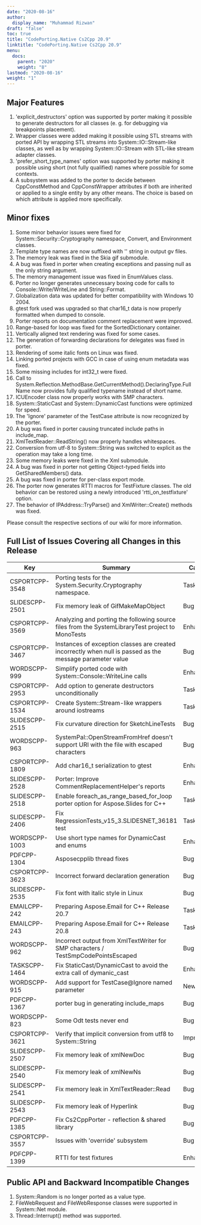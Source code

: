 ```yaml
---
date: "2020-08-16"
author:
  display_name: "Muhammad Rizwan"
draft: "false"
toc: true
title: "CodePorting.Native Cs2Cpp 20.9"
linktitle: "CodePorting.Native Cs2Cpp 20.9"
menu:
  docs:
    parent: "2020"
    weight: "8"
lastmod: "2020-08-16"
weight: "1"
---
```


## Major Features ##

1. 'explicit_destructors' option was supported by porter making it possible to generate destructors for all classes (e. g. for debugging via breakpoints placement).
2. Wrapper classes were added making it possible using STL streams with ported API by wrapping STL streams into System::IO::Stream-like classes, as well as by wrapping System::IO::Stream with STL-like stream adapter classes.
3. 'prefer_short_type_names' option was supported by porter making it possible using short (not fully qualified) names where possible for some contexts.
4. A subsystem was added to the porter to decide between CppConstMethod and CppConstWrapper attributes if both are inherited or applied to a single entity by any other means. The choice is based on which attribute is applied more specifically.
## Minor fixes ##

1. Some minor behavior issues were fixed for System::Security::Cryptography namespace, Convert, and Environment classes.
2. Template type names are now suffixed with '<T>' string in output gv files.
3. The memory leak was fixed in the Skia gif submodule.
4. A bug was fixed in porter when creating exceptions and passing null as the only string argument.
5. The memory management issue was fixed in EnumValues class.
6. Porter no longer generates unnecessary boxing code for calls to Console::Write/WriteLine and String::Format.
7. Globalization data was updated for better compatibility with Windows 10 2004.
8. gtest fork used was upgraded so that char16_t data is now properly formatted when dumped to console.
9. Porter reports on documentation comment replacement were improved.
10. Range-based for loop was fixed for the SortedDictionary container.
11. Vertically aligned text rendering was fixed for some cases.
12. The generation of forwarding declarations for delegates was fixed in porter.
13. Rendering of some italic fonts on Linux was fixed.
15. Linking ported projects with GCC in case of using enum metadata was fixed.
16. Some missing includes for int32_t were fixed.
17. Call to System.Reflection.MethodBase.GetCurrentMethod().DeclaringType.FullName now provides fully qualified typename instead of short name.
18. ICUEncoder class now properly works with SMP characters.
19. System::StaticCast and System::DynamicCast functions were optimized for speed.
20. The 'Ignore' parameter of the TestCase attribute is now recognized by the porter.
21. A bug was fixed in porter causing truncated include paths in include_map.
22. XmlTextReader::ReadString() now properly handles whitespaces.
23. Conversion from utf-8 to System::String was switched to explicit as the operation may take a long time.
24. Some memory leaks were fixed in the Xml submodule.
25. A bug was fixed in porter not getting Object-typed fields into GetSharedMembers() data.
26. A bug was fixed in porter for per-class export mode.
27. The porter now generates RTTI macros for TestFixture classes. The old behavior can be restored using a newly introduced 'rtti_on_testfixture' option.
28. The behavior of IPAddress::TryParse() and XmlWriter::Create() methods was fixed.

Please consult the respective sections of our wiki for more information.

## Full List of Issues Covering all Changes in this Release ##

| Key | Summary | Category
---| ---|  ---|
|CSPORTCPP-3548|Porting tests for the System.Security.Cryptography namespace.|Task
|SLIDESCPP-2501|Fix memory leak of GifMakeMapObject|Bug
|CSPORTCPP-3569|Analyzing and porting the following source files from the SystemLibraryTest project to MonoTests|Enhancement
|CSPORTCPP-3467|Instances of exception classes are created incorrectly when null is passed as the message parameter value|Bug
|WORDSCPP-999|Simplify ported code with System::Console::WriteLine calls|Enhancement
|CSPORTCPP-2953|Add option to generate destructors unconditionally|Task
|CSPORTCPP-1534|Create System::Stream-like wrappers around iostreams|Task
|SLIDESCPP-2515|Fix curvature direction for SketchLineTests|Bug
|WORDSCPP-963|SystemPal::OpenStreamFromHref doesn't support URI with the file with escaped characters|Bug
|CSPORTCPP-1809|Add char16_t serialization to gtest|Enhancement
|SLIDESCPP-2528|Porter: Improve CommentReplacementHelper's reports|Enhancement
|SLIDESCPP-2518|Enable foreach_as_range_based_for_loop porter option for Aspose.Slides for C++|Task
|SLIDESCPP-2406|Fix RegressionTests_v15_3.SLIDESNET_36181 test|Task
|WORDSCPP-1003|Use short type names for DynamicCast and enums|Enhancement
|PDFCPP-1304|Asposecpplib thread fixes|Bug
|CSPORTCPP-3623|Incorrect forward declaration generation|Bug
|SLIDESCPP-2535|Fix font with italic style in Linux|Bug
|EMAILCPP-242|Preparing Aspose.Email for C++ Release 20.7|Task
|EMAILCPP-243|Preparing Aspose.Email for C++ Release 20.8|Task
|WORDSCPP-962|Incorrect output from XmlTextWriter for SMP characters / TestSmpCodePointsEscaped|Bug
|TASKSCPP-1464|Fix StaticCast/DynamicCast to avoid the extra call of dymanic_cast|Enhancement
|WORDSCPP-915|Add support for TestCase@Ignore named parameter|New feature
|PDFCPP-1367|porter bug in generating include_maps|Bug
|WORDSCPP-823|Some Odt tests never end|Bug
|CSPORTCPP-3621|Verify that implicit conversion from utf8 to System::String|Improvement
|SLIDESCPP-2507|Fix memory leak of xmlNewDoc|Bug
|SLIDESCPP-2540|Fix memory leak of xmlNewNs|Bug
|SLIDESCPP-2541|Fix memory leak in XmlTextReader::Read|Bug
|SLIDESCPP-2543|Fix memory leak of Hyperlink|Bug
|PDFCPP-1385|Fix Cs2CppPorter - reflection & shared library|Bug
|CSPORTCPP-3557|Issues with 'override' subsystem|Bug
|PDFCPP-1399|RTTI for test fixtures|Enhancement

## Public API and Backward Incompatible Changes ##

1. System::Random is no longer ported as a value type.
2. FileWebRequest and FileWebResponse classes were supported in System::Net module.
3. Thread::Interrupt() method was supported.
